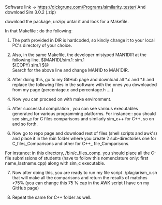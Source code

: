 

Software link -> https://dickgrune.com/Programs/similarity_tester/
And download Sim 3.0.2 (.zip) 

download the package, unzip/ untar it and look for a Makefile.

In that Makefile : do the following:
1. The path provided in DIR is hardcoded, so kindly change it to your local PC's directory of your choice.

2. Also, in the same Makefile, the developer mistyped MAN1DIR at the following line.
$(MAN1D)/sim.1:	sim.1            
		$(COPY) sim.1 $@      
Search for the above line and change MAN1D to MAN1DIR.
3. After doing this, go to my GitHub page and download all *.c and *.h and replace the following files in the software with the ones you downloaded from my page (percentage.c and percentage.h ....)
4. Now you can proceed on with make environment.
5. After successful compilation , you can see various executables generated for various programming platforms.
For instance:: you should see sim_c for C files comparisons and similarly sim_c++ for C++, so on and so forth.

6. Now go to repo page and download rest of files (shell scripts and awk's) and place it in the /bin folder where you create 2 sub-directories one for C_files_Comparisons and other for C++_ file_Comparisons. 

For instance: in this directory, /bin/c_files_comp. you should place all the C-file submissions of students (have to follow this nomenclature only: first name_lastname.cpp) along with sim_c executable.

7. Now after doing this, you are ready to run my file script ./plagiarism_c.sh that will make all the comparisons and return the results of matches >75% (you can change this 75 % cap in the AWK script I have on my GitHub page)

8. Repeat the same for C++ folder as well.


